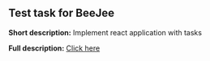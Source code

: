 ## Test task for BeeJee

**Short description:**
Implement react application with tasks

**Full description:**
<a href="https://docs.google.com/document/d/1o3XNTpDV0jB7RU-cibh3LpM-we2DarNSscOk4wMLCok/edit?usp=sharing" target="_blank">Click here</a>
